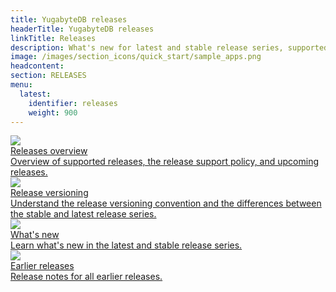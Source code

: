 ```yaml
---
title: YugabyteDB releases
headerTitle: YugabyteDB releases
linkTitle: Releases
description: What's new for latest and stable release series, supported releases, release support policy, and upcoming releases.
image: /images/section_icons/quick_start/sample_apps.png
headcontent:
section: RELEASES
menu:
  latest:
    identifier: releases
    weight: 900
---
```


<div class="row">

  <div class="col-12 col-md-6 col-lg-12 col-xl-6">
    <a class="section-link icon-offset" href="releases-overview/">
      <div class="head">
        <img class="icon" src="/images/section_icons/manage/backup.png" aria-hidden="true" />
        <div class="title">Releases overview</div>
      </div>
      <div class="body">
        Overview of supported releases, the release support policy, and upcoming releases.
      </div>
    </a>
  </div>

  <div class="col-12 col-md-6 col-lg-12 col-xl-6">
    <a class="section-link icon-offset" href="versioning/">
      <div class="head">
        <img class="icon" src="/images/section_icons/index/deploy.png" aria-hidden="true" />
        <div class="title">Release versioning</div>
      </div>
      <div class="body">
        Understand the release versioning convention and the differences between the stable and latest release series.
      </div>
    </a>
  </div>

  <div class="col-12 col-md-6 col-lg-12 col-xl-6">
    <a class="section-link icon-offset" href="whats-new/">
      <div class="head">
        <img class="icon" src="/images/section_icons/deploy/enterprise/administer.png" aria-hidden="true" />
        <div class="title">What's new</div>
      </div>
      <div class="body">
          Learn what's new in the latest and stable release series.
      </div>
    </a>
  </div>

  <div class="col-12 col-md-6 col-lg-12 col-xl-6">
    <a class="section-link icon-offset" href="earlier-releases/">
      <div class="head">
        <img class="icon" src="/images/section_icons/deploy/enterprise/administer.png" aria-hidden="true" />
        <div class="title">Earlier releases</div>
      </div>
      <div class="body">
          Release notes for all earlier releases.
      </div>
    </a>
  </div>

</div>
